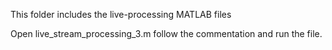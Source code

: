 This folder includes the live-processing MATLAB files

Open live_stream_processing_3.m follow the commentation and run the file.
